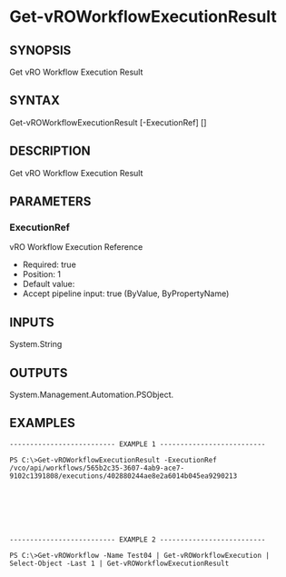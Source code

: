 # Get-vROWorkflowExecutionResult

## SYNOPSIS
    
Get vRO Workflow Execution Result

## SYNTAX
 Get-vROWorkflowExecutionResult [-ExecutionRef] <String> [<CommonParameters>]    

## DESCRIPTION

Get vRO Workflow Execution Result

## PARAMETERS


### ExecutionRef

vRO Workflow Execution Reference

* Required: true
* Position: 1
* Default value: 
* Accept pipeline input: true (ByValue, ByPropertyName)

## INPUTS

System.String

## OUTPUTS

System.Management.Automation.PSObject.

## EXAMPLES
```
-------------------------- EXAMPLE 1 --------------------------

PS C:\>Get-vROWorkflowExecutionResult -ExecutionRef 
/vco/api/workflows/565b2c35-3607-4ab9-ace7-9102c1391808/executions/402880244ae8e2a6014b045ea9290213







-------------------------- EXAMPLE 2 --------------------------

PS C:\>Get-vROWorkflow -Name Test04 | Get-vROWorkflowExecution | Select-Object -Last 1 | Get-vROWorkflowExecutionResult
```

